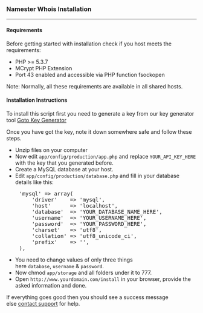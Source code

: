 ### Namester Whois Installation

---

#### Requirements
Before getting started with installation check if you host meets the requirements:

- PHP >= 5.3.7
- MCrypt PHP Extension
- Port 43 enabled and accessible via PHP function fsockopen

Note: Normally, all these requirements are available in all shared hosts.

#### Installation Instructions
To install this script first you need to generate a key from our key generator tool [Goto Key Generator](http://v5.websterfolks.com/key/generator)

Once you have got the key, note it down somewhere safe and follow these steps.

- Unzip files on your computer
- Now edit `app/config/production/app.php` and replace `YOUR_API_KEY_HERE` with the key that you generated before.
- Create a MySQL database at your host.
- Edit `app/config/production/database.php` and fill in your database details like this:

<pre>
	'mysql' => array(
        'driver'    => 'mysql',
        'host'      => 'localhost',
        'database'  => 'YOUR_DATABASE_NAME_HERE',
        'username'  => 'YOUR_USERNAME_HERE',
        'password'  => 'YOUR_PASSWORD_HERE',
        'charset'   => 'utf8',
        'collation' => 'utf8_unicode_ci',
        'prefix'    => '',
	),
</pre>

- You need to change values of only three things here `database`, `username` & `password`.
- Now chmod `app/storage` and all folders under it to 777.
- Open `http://www.yourdomain.com/install` in your browser, provide the asked information and done.


If everything goes good then you should see a success message else [contact support](http://v5.websterfolks.com/support) for help.

